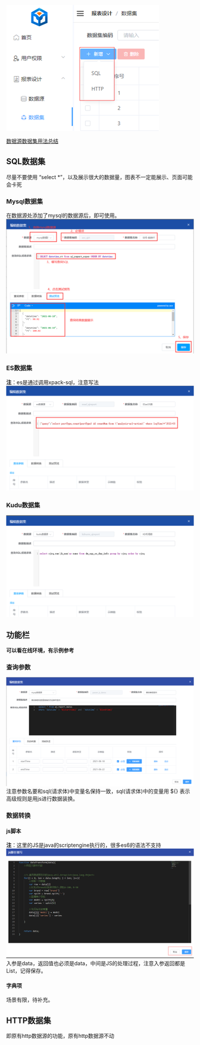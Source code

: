 ![img5](../picture/dateset/img_5.png) <br>

[数据源数据集用法总结](https://my.oschina.net/u/4517014/blog/5270828) <br>

## SQL数据集

尽量不要使用 “select *”，以及展示很大的数据量，图表不一定能展示、页面可能会卡死 <br>

### Mysql数据集

在数据源处添加了mysql的数据源后，即可使用。<br>
![img_1.png](../picture/dateset/img_1.png) <br>

### ES数据集

**注**：es是通过调用xpack-sql，注意写法 <br>
![es.png](../picture/dateset/img.png) <br>

### Kudu数据集

![kudu.png](../picture/dateset/img_2.png) <br>

## 功能栏

**可以看在线环境，有示例参考** <br>

### 查询参数

![img3](../picture/dateset/img_3.png) <br>
注意参数名要和sql(请求体)中变量名保持一致，sql(请求体)中的变量用 ${} 表示 <br>
高级规则是用js进行数据装换。

### 数据转换

#### js脚本

**注**：这里的JS是java的scriptengine执行的，很多es6的语法不支持 <br>
![img4](../picture/dateset/img_4.png) <br>
入参是data，返回值也必须是data，中间是JS的处理过程，注意入参返回都是List<JSONObject>，记得保存。 <br>

#### 字典项

场景有限，待补充。

## HTTP数据集

即原有http数据源的功能，原有http数据源不动
